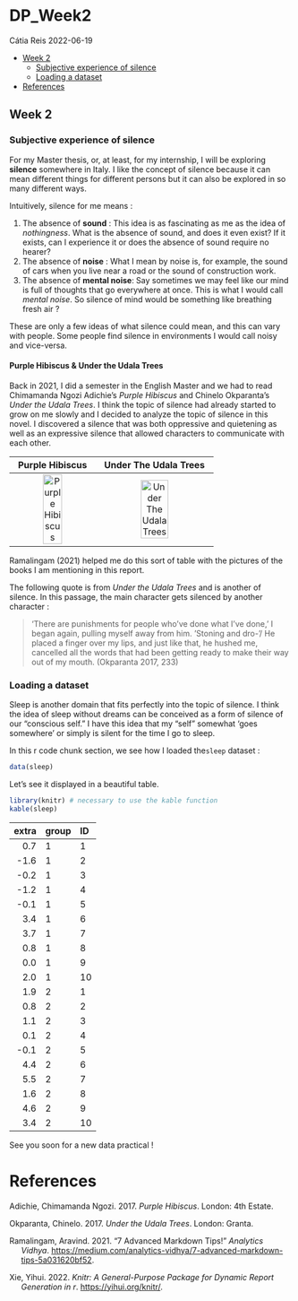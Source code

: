 DP_Week2
================
Cátia Reis
2022-06-19

-   [Week 2](#week-2)
    -   [Subjective experience of
        silence](#subjective-experience-of-silence)
    -   [Loading a dataset](#loading-a-dataset)
-   [References](#references)

## Week 2

### Subjective experience of silence

For my Master thesis, or, at least, for my internship, I will be
exploring **silence** somewhere in Italy. I like the concept of silence
because it can mean different things for different persons but it can
also be explored in so many different ways.

Intuitively, silence for me means :

1.  The absence of **sound** : This idea is as fascinating as me as the
    idea of *nothingness*. What is the absence of sound, and does it
    even exist? If it exists, can I experience it or does the absence of
    sound require no hearer?
2.  The absence of **noise** : What I mean by noise is, for example, the
    sound of cars when you live near a road or the sound of construction
    work.
3.  The absence of **mental noise**: Say sometimes we may feel like our
    mind is full of thoughts that go everywhere at once. This is what I
    would call *mental noise*. So silence of mind would be something
    like breathing fresh air ?

These are only a few ideas of what silence could mean, and this can vary
with people. Some people find silence in environments I would call noisy
and vice-versa.

#### Purple Hibiscus & Under the Udala Trees

Back in 2021, I did a semester in the English Master and we had to read
Chimamanda Ngozi Adichie’s *Purple Hibiscus* and Chinelo Okparanta’s
*Under the Udala Trees*. I think the topic of silence had already
started to grow on me slowly and I decided to analyze the topic of
silence in this novel. I discovered a silence that was both oppressive
and quietening as well as an expressive silence that allowed characters
to communicate with each other.

|                                                                               Purple Hibiscus                                                                                |                                                                Under The Udala Trees                                                                |
|:----------------------------------------------------------------------------------------------------------------------------------------------------------------------------:|:---------------------------------------------------------------------------------------------------------------------------------------------------:|
| <img src="https://static.fnac-static.com/multimedia/Images/FR/NR/80/11/44/4460928/1540-0/tsp20190111222358/Purple-Hibiscus.jpg" style="width:50.0%" alt="Purple Hibiscus" /> | <img src="https://images-eu.ssl-images-amazon.com/images/I/81lkwx77O5L._AC_UL600_SR600,600_.jpg" style="width:50.0%" alt="Under The Udala Trees" /> |

Ramalingam (2021) helped me do this sort of table with the pictures of
the books I am mentioning in this report.

The following quote is from *Under the Udala Trees* and is another of
silence. In this passage, the main character gets silenced by another
character :

> ‘There are punishments for people who’ve done what I’ve done,’ I began
> again, pulling myself away from him. ’Stoning and dro-’/ He placed a
> finger over my lips, and just like that, he hushed me, cancelled all
> the words that had been getting ready to make their way out of my
> mouth. (Okparanta 2017, 233)

### Loading a dataset

Sleep is another domain that fits perfectly into the topic of silence. I
think the idea of sleep without dreams can be conceived as a form of
silence of our “conscious self.” I have this idea that my “self”
somewhat ‘goes somewhere’ or simply is silent for the time I go to
sleep.

In this r code chunk section, we see how I loaded the`sleep` dataset :

``` r
data(sleep) 
```

Let’s see it displayed in a beautiful table.

``` r
library(knitr) # necessary to use the kable function
kable(sleep)
```

| extra | group | ID  |
|------:|:------|:----|
|   0.7 | 1     | 1   |
|  -1.6 | 1     | 2   |
|  -0.2 | 1     | 3   |
|  -1.2 | 1     | 4   |
|  -0.1 | 1     | 5   |
|   3.4 | 1     | 6   |
|   3.7 | 1     | 7   |
|   0.8 | 1     | 8   |
|   0.0 | 1     | 9   |
|   2.0 | 1     | 10  |
|   1.9 | 2     | 1   |
|   0.8 | 2     | 2   |
|   1.1 | 2     | 3   |
|   0.1 | 2     | 4   |
|  -0.1 | 2     | 5   |
|   4.4 | 2     | 6   |
|   5.5 | 2     | 7   |
|   1.6 | 2     | 8   |
|   4.6 | 2     | 9   |
|   3.4 | 2     | 10  |

See you soon for a new data practical !

# References

<div id="refs" class="references csl-bib-body hanging-indent">

<div id="ref-adichie_purple_2017" class="csl-entry">

Adichie, Chimamanda Ngozi. 2017. *Purple Hibiscus*. London: 4th Estate.

</div>

<div id="ref-okparanta_under_2017" class="csl-entry">

Okparanta, Chinelo. 2017. *Under the Udala Trees*. London: Granta.

</div>

<div id="ref-ramalingam_7_2021" class="csl-entry">

Ramalingam, Aravind. 2021. “7 Advanced Markdown Tips!” *Analytics
Vidhya*.
<https://medium.com/analytics-vidhya/7-advanced-markdown-tips-5a031620bf52>.

</div>

<div id="ref-knitr" class="csl-entry">

Xie, Yihui. 2022. *Knitr: A General-Purpose Package for Dynamic Report
Generation in r*. <https://yihui.org/knitr/>.

</div>

</div>
